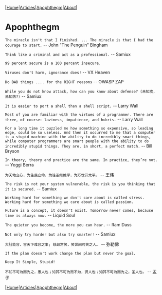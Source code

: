 |[Home](/README.md)|[Articles](/articles.md)|[Apophthegm](/apophthegm.md)|[About](/about.md)|

# **Apophthegm**

```The miracle isn't that I finished. ... The miracle is that I had the courage to start.``` -- John "The Penguin" Bingham

```Think like a criminal and act as a professional.``` -- Samiux

```99 percent secure is a 100 percent insecure.```

```Viruses don't harm, ignorance does!``` -- VX Heaven

```Do BAD things .... for the RIGHT reasons``` -- OWASP ZAP

```While you do not know attack, how can you know about defense? (未知攻，焉知防?)``` -- Samiux

```It is easier to port a shell than a shell script.``` -- Larry Wall

```Most of you are familiar with the virtues of a programmer. There are three, of course: laziness, impatience, and hubris.``` -- Larry Wall

```For a long time it puzzled me how something so expensive, so leading edge, could be so useless. And then it occurred to me that a computer is a stupid machine with the ability to do incredibly smart things, while computer programmers are smart people with the ability to do incredibly stupid things. They are, in short, a perfect match.``` -- Bill Bryson

```In theory, theory and practice are the same. In practice, they’re not.``` -- Yoggi Berra

```为天地立心，为生民立命，为往圣继绝学，为万世开太平。``` -- 王炜

```The risk is not your system vulnerable, the risk is you thinking that it is secured.``` -- Samiux

```Working hard for something we don't care about is called stress. Working hard for something we care about is called passion.```

```Future is a concept, it doesn't exist. Tomorrow never comes, because time is always now.``` -- Liquid Soul

```The quieter you become, the more you can hear.``` -- Ram Dass

```Not only try harder but also try smarter!``` -- Samiux

```大肚能容，容天下难容之事; 慈颜常笑，笑世间可笑之人。``` -- 弥勒佛

```If the plan doesn't work change the plan but never the goal.```

```Keep It Simple, Stupid!```

```不知不可为而为之，愚人也；知其不可为而不为，贤人也；知其不可为而为之，圣人也。``` -- 孟子

|[Home](/README.md)|[Articles](/articles.md)|[Apophthegm](/apophthegm.md)|[About](/about.md)|
